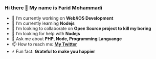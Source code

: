 ### Hi there 👋 My name is Farid Mohammadi

- 🔭 I’m currently working on **Web/iOS Development**
- 🌱 I’m currently learning **Nodejs**
- 👯 I’m looking to collaborate on **Open Source project to kill my boring**
- 🤔 I’m looking for help with **Nodejs**
- 💬 Ask me about **PHP, Node, Programming Languange**
- 📫 How to reach me: [**My Twitter**](www.facebook.com/riomrerror404)
- ⚡ Fun fact: **Grateful to make you happier**

